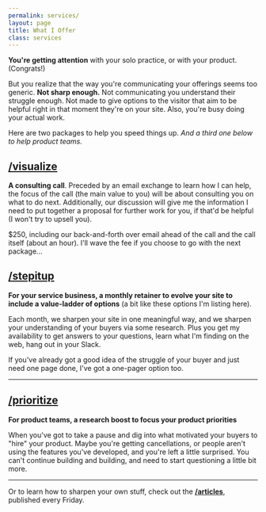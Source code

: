 ```yaml
---
permalink: services/
layout: page
title: What I Offer
class: services
---
```


**You're getting attention** with your solo practice, or with your product. (Congrats!)

But you realize that the way you're communicating your offerings seems too generic. **Not sharp enough.** Not communicating you understand their struggle enough. Not made to give options to the visitor that aim to be helpful right in that moment they're on your site. Also, you're busy doing your actual work.

Here are two packages to help you speed things up. _And a third one below to help product teams._

## [/visualize](/visualize#details)

**A consulting call**. Preceded by an email exchange to learn how I can help, the focus of the call (the main value to you) will be about consulting you on what to do next. Additionally, our discussion will give me the information I need to put together a proposal for further work for you, if that'd be helpful (I won't try to upsell you).

$250, including our back-and-forth over email ahead of the call and the call itself (about an hour). I'll wave the fee if you choose to go with the next package...

## [/stepitup](/stepitup#details)

**For your service business, a monthly retainer to evolve your site to include a value-ladder of options** (a bit like these options I'm listing here). 

Each month, we sharpen your site in one meaningful way, and we sharpen your understanding of your buyers via some research. Plus you get my availability to get answers to your questions, learn what I'm finding on the web, hang out in your Slack.

If you've already got a good idea of the struggle of your buyer and just need one page done, I've got a one-pager option too.

---

## [/prioritize](/prioritize)

**For product teams, a research boost to focus your product priorities**

When you've got to take a pause and dig into what motivated your buyers to "hire" your product. Maybe you're getting cancellations, or people aren't using the features you've developed, and you're left a little surprised. You can't continue building and building, and need to start questioning a little bit more.

---

Or to learn how to sharpen your own stuff, check out the **[/articles](/articles)**, published every Friday.
